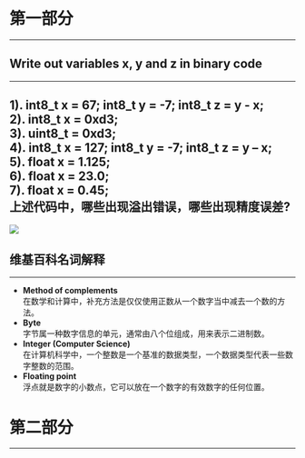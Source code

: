 # 第一部分
---
## Write out variables x, y and z in binary code
---
1). int8_t x = 67; int8_t y = -7; int8_t z = y - x;\
2). int8_t x = 0xd3;\
3). uint8_t = 0xd3;\
4). int8_t x = 127; int8_t y = -7; int8_t z = y – x;\
5). float x = 1.125;\
6). float x = 23.0;\
7). float x = 0.45;\
**上述代码中，哪些出现溢出错误，哪些出现精度误差?**
---
![](https://github.com/yangzhanp/yangzhanp----homework/blob/gh-pages/images/821589641901204334.jpg?raw=true)
## 维基百科名词解释
---
* **Method of complements**\
在数学和计算中，补充方法是仅仅使用正数从一个数字当中减去一个数的方法。
* **Byte**\
字节属一种数字信息的单元，通常由八个位组成，用来表示二进制数。
* **Integer (Computer Science)**\
在计算机科学中，一个整数是一个基准的数据类型，一个数据类型代表一些数字整数的范围。
* **Floating point**\
浮点就是数字的小数点，它可以放在一个数字的有效数字的任何位置。



# 第二部分
---


